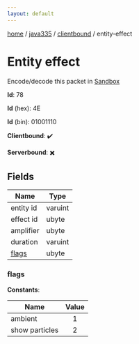 ```yaml
---
layout: default
---
```


[home](/)  /  [java335](/protocol/java335)  /  [clientbound](/protocol/java335/clientbound)  /  entity-effect

# Entity effect

Encode/decode this packet in [Sandbox](../../../sandbox/java335#clientbound.entity_effect)

**Id**: 78

**Id** (hex): 4E

**Id** (bin): 01001110

**Clientbound**: ✔️

**Serverbound**: ✖️

## Fields

Name | Type
---|---
entity id | varuint
effect id | ubyte
amplifier | ubyte
duration | varuint
[flags](#flags) | ubyte

### flags

**Constants**:

Name | Value
---|:---:
ambient | 1
show particles | 2
